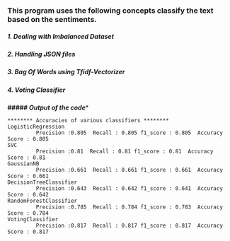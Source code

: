 ### This program uses the following concepts classify the text based on the sentiments.

##### 1. Dealing with Imbalanced Dataset 
##### 2. Handling JSON files
##### 3. Bag Of Words using Tfidf-Vectorizer
##### 4. Voting Classifier 

*******##### Output of the code********
``` 
******** Accuracies of various classifiers ********
LogisticRegression
         Precision :0.805  Recall : 0.805 f1_score : 0.805  Accuracy Score : 0.805
SVC
         Precision :0.81  Recall : 0.81 f1_score : 0.81  Accuracy Score : 0.81
GaussianNB
         Precision :0.661  Recall : 0.661 f1_score : 0.661  Accuracy Score : 0.661
DecisionTreeClassifier
         Precision :0.643  Recall : 0.642 f1_score : 0.641  Accuracy Score : 0.642
RandomForestClassifier
         Precision :0.785  Recall : 0.784 f1_score : 0.783  Accuracy Score : 0.784
VotingClassifier
         Precision :0.817  Recall : 0.817 f1_score : 0.817  Accuracy Score : 0.817
```

